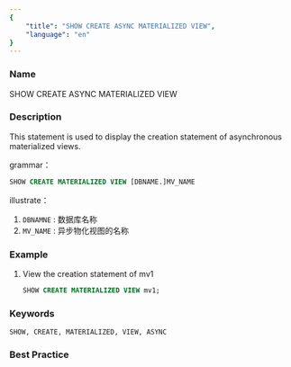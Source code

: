 ```yaml
---
{
    "title": "SHOW CREATE ASYNC MATERIALIZED VIEW",
    "language": "en"
}
---
```


<!--
Licensed to the Apache Software Foundation (ASF) under one
or more contributor license agreements.  See the NOTICE file
distributed with this work for additional information
regarding copyright ownership.  The ASF licenses this file
to you under the Apache License, Version 2.0 (the
"License"); you may not use this file except in compliance
with the License.  You may obtain a copy of the License at

  http://www.apache.org/licenses/LICENSE-2.0

Unless required by applicable law or agreed to in writing,
software distributed under the License is distributed on an
"AS IS" BASIS, WITHOUT WARRANTIES OR CONDITIONS OF ANY
KIND, either express or implied.  See the License for the
specific language governing permissions and limitations
under the License.
-->



### Name

SHOW CREATE ASYNC MATERIALIZED VIEW

### Description

This statement is used to display the creation statement of asynchronous materialized views.

grammar：

```sql
SHOW CREATE MATERIALIZED VIEW [DBNAME.]MV_NAME
```

illustrate：

1. `DBNAMNE` : 数据库名称
2. `MV_NAME` : 异步物化视图的名称

### Example

1. View the creation statement of mv1

   ```sql
   SHOW CREATE MATERIALIZED VIEW mv1;
   ```

### Keywords

    SHOW, CREATE, MATERIALIZED, VIEW, ASYNC

### Best Practice

